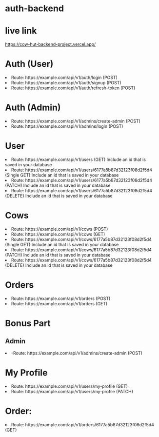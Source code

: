 # auth-backend
# live link
https://cow-hut-backend-project.vercel.app/

# Auth (User)
<li>Route: https://example.com/api/v1/auth/login (POST) </li>
<li>Route: https://example.com/api/v1/auth/signup (POST)</li>
<li>Route: https://example.com/api/v1/auth/refresh-token (POST)</li>

# Auth (Admin)
<li>Route: https://example.com/api/v1/admins/create-admin (POST)</li>
<li>Route: https://example.com/api/v1/admins/login (POST)</li>

# User
<li>Route: https://example.com/api/v1/users (GET) Include an id that is saved in your database</li>
<li>Route: https://example.com/api/v1/users/6177a5b87d32123f08d2f5d4 (Single GET) Include an id that is saved in your database</li>
<li>Route: https://example.com/api/v1/users/6177a5b87d32123f08d2f5d4 (PATCH) Include an id that is saved in your database</li>
<li>Route: https://example.com/api/v1/users/6177a5b87d32123f08d2f5d4 (DELETE) Include an id that is saved in your database</li>

# Cows
<li>Route: https://example.com/api/v1/cows (POST)
<li>Route: https://example.com/api/v1/cows (GET)
<li>Route: https://example.com/api/v1/cows/6177a5b87d32123f08d2f5d4 (Single GET) Include an id that is saved in your database</li>
<li>Route: https://example.com/api/v1/cows/6177a5b87d32123f08d2f5d4 (PATCH) Include an id that is saved in your database</li>
<li>Route: https://example.com/api/v1/cows/6177a5b87d32123f08d2f5d4 (DELETE) Include an id that is saved in your database</li>

# Orders
<li>Route: https://example.com/api/v1/orders (POST)</li>
<li>Route: https://example.com/api/v1/orders (GET)</li>


# Bonus Part
## Admin
<li>-Route: https://example.com/api/v1/admins/create-admin (POST)</li>

# My Profile
<li>Route: https://example.com/api/v1/users/my-profile (GET)</li>
<li>Route: https://example.com/api/v1/users/my-profile (PATCH)</li>

# Order:
<li>Route: https://example.com/api/v1/orders/6177a5b87d32123f08d2f5d4 (GET)</li>
